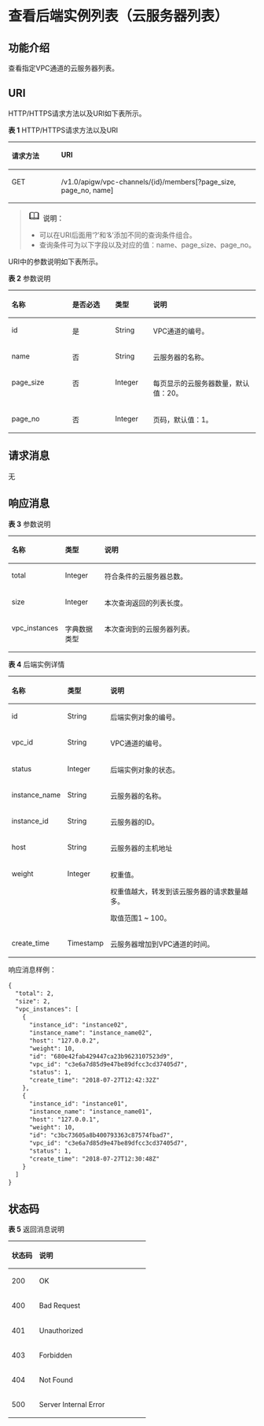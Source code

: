 # 查看后端实例列表（云服务器列表）<a name="ZH-CN_TOPIC_0000001081837321"></a>

## 功能介绍<a name="zh-cn_topic_0118924580_section173482301428"></a>

查看指定VPC通道的云服务器列表。

## URI<a name="zh-cn_topic_0118924580_section1336323014423"></a>

HTTP/HTTPS请求方法以及URI如下表所示。

**表 1**  HTTP/HTTPS请求方法以及URI

<a name="zh-cn_topic_0118924580_table1439319294431"></a>
<table><thead align="left"><tr id="zh-cn_topic_0118924580_row1393229154314"><th class="cellrowborder" valign="top" width="20%" id="mcps1.2.3.1.1"><p id="zh-cn_topic_0118924580_p14361448204314"><a name="zh-cn_topic_0118924580_p14361448204314"></a><a name="zh-cn_topic_0118924580_p14361448204314"></a>请求方法</p>
</th>
<th class="cellrowborder" valign="top" width="80%" id="mcps1.2.3.1.2"><p id="zh-cn_topic_0118924580_p1936174864316"><a name="zh-cn_topic_0118924580_p1936174864316"></a><a name="zh-cn_topic_0118924580_p1936174864316"></a>URI</p>
</th>
</tr>
</thead>
<tbody><tr id="zh-cn_topic_0118924580_row8393122914436"><td class="cellrowborder" valign="top" width="20%" headers="mcps1.2.3.1.1 "><p id="zh-cn_topic_0118924580_p1236111482435"><a name="zh-cn_topic_0118924580_p1236111482435"></a><a name="zh-cn_topic_0118924580_p1236111482435"></a>GET</p>
</td>
<td class="cellrowborder" valign="top" width="80%" headers="mcps1.2.3.1.2 "><p id="zh-cn_topic_0118924580_p11361848184318"><a name="zh-cn_topic_0118924580_p11361848184318"></a><a name="zh-cn_topic_0118924580_p11361848184318"></a>/v1.0/apigw/vpc-channels/{id}/members[?page_size, page_no, name]</p>
</td>
</tr>
</tbody>
</table>

>![](public_sys-resources/icon-note.gif) **说明：** 
>-   可以在URI后面用‘?’和‘&’添加不同的查询条件组合。
>-   查询条件可为以下字段以及对应的值：name、page\_size、page\_no。

URI中的参数说明如下表所示。

**表 2**  参数说明

<a name="zh-cn_topic_0118924580_table18784710"></a>
<table><thead align="left"><tr id="zh-cn_topic_0118924580_row37287554"><th class="cellrowborder" valign="top" width="24.48755124487551%" id="mcps1.2.5.1.1"><p id="zh-cn_topic_0118924580_p393051"><a name="zh-cn_topic_0118924580_p393051"></a><a name="zh-cn_topic_0118924580_p393051"></a>名称</p>
</th>
<th class="cellrowborder" valign="top" width="17.348265173482652%" id="mcps1.2.5.1.2"><p id="zh-cn_topic_0118924580_p31837140"><a name="zh-cn_topic_0118924580_p31837140"></a><a name="zh-cn_topic_0118924580_p31837140"></a>是否必选</p>
</th>
<th class="cellrowborder" valign="top" width="15.308469153084694%" id="mcps1.2.5.1.3"><p id="zh-cn_topic_0118924580_p28671509"><a name="zh-cn_topic_0118924580_p28671509"></a><a name="zh-cn_topic_0118924580_p28671509"></a>类型</p>
</th>
<th class="cellrowborder" valign="top" width="42.85571442855714%" id="mcps1.2.5.1.4"><p id="zh-cn_topic_0118924580_p40690887"><a name="zh-cn_topic_0118924580_p40690887"></a><a name="zh-cn_topic_0118924580_p40690887"></a>说明</p>
</th>
</tr>
</thead>
<tbody><tr id="zh-cn_topic_0118924580_row7627537"><td class="cellrowborder" valign="top" width="24.48755124487551%" headers="mcps1.2.5.1.1 "><p id="zh-cn_topic_0118924580_p13850780"><a name="zh-cn_topic_0118924580_p13850780"></a><a name="zh-cn_topic_0118924580_p13850780"></a>id</p>
</td>
<td class="cellrowborder" valign="top" width="17.348265173482652%" headers="mcps1.2.5.1.2 "><p id="zh-cn_topic_0118924580_p48171408"><a name="zh-cn_topic_0118924580_p48171408"></a><a name="zh-cn_topic_0118924580_p48171408"></a>是</p>
</td>
<td class="cellrowborder" valign="top" width="15.308469153084694%" headers="mcps1.2.5.1.3 "><p id="zh-cn_topic_0118924580_p9569939"><a name="zh-cn_topic_0118924580_p9569939"></a><a name="zh-cn_topic_0118924580_p9569939"></a>String</p>
</td>
<td class="cellrowborder" valign="top" width="42.85571442855714%" headers="mcps1.2.5.1.4 "><p id="zh-cn_topic_0118924580_p36967632"><a name="zh-cn_topic_0118924580_p36967632"></a><a name="zh-cn_topic_0118924580_p36967632"></a>VPC通道的编号。</p>
</td>
</tr>
<tr id="zh-cn_topic_0118924580_row1176054812130"><td class="cellrowborder" valign="top" width="24.48755124487551%" headers="mcps1.2.5.1.1 "><p id="zh-cn_topic_0118924580_p20478948151317"><a name="zh-cn_topic_0118924580_p20478948151317"></a><a name="zh-cn_topic_0118924580_p20478948151317"></a>name</p>
</td>
<td class="cellrowborder" valign="top" width="17.348265173482652%" headers="mcps1.2.5.1.2 "><p id="zh-cn_topic_0118924580_p13478164813136"><a name="zh-cn_topic_0118924580_p13478164813136"></a><a name="zh-cn_topic_0118924580_p13478164813136"></a>否</p>
</td>
<td class="cellrowborder" valign="top" width="15.308469153084694%" headers="mcps1.2.5.1.3 "><p id="zh-cn_topic_0118924580_p447812481138"><a name="zh-cn_topic_0118924580_p447812481138"></a><a name="zh-cn_topic_0118924580_p447812481138"></a>String</p>
</td>
<td class="cellrowborder" valign="top" width="42.85571442855714%" headers="mcps1.2.5.1.4 "><p id="zh-cn_topic_0118924580_p174783483134"><a name="zh-cn_topic_0118924580_p174783483134"></a><a name="zh-cn_topic_0118924580_p174783483134"></a>云服务器的名称。</p>
</td>
</tr>
<tr id="zh-cn_topic_0118924580_row676014486132"><td class="cellrowborder" valign="top" width="24.48755124487551%" headers="mcps1.2.5.1.1 "><p id="zh-cn_topic_0118924580_p7510848191318"><a name="zh-cn_topic_0118924580_p7510848191318"></a><a name="zh-cn_topic_0118924580_p7510848191318"></a>page_size</p>
</td>
<td class="cellrowborder" valign="top" width="17.348265173482652%" headers="mcps1.2.5.1.2 "><p id="zh-cn_topic_0118924580_p14525148121311"><a name="zh-cn_topic_0118924580_p14525148121311"></a><a name="zh-cn_topic_0118924580_p14525148121311"></a>否</p>
</td>
<td class="cellrowborder" valign="top" width="15.308469153084694%" headers="mcps1.2.5.1.3 "><p id="zh-cn_topic_0118924580_p195251848201320"><a name="zh-cn_topic_0118924580_p195251848201320"></a><a name="zh-cn_topic_0118924580_p195251848201320"></a>Integer</p>
</td>
<td class="cellrowborder" valign="top" width="42.85571442855714%" headers="mcps1.2.5.1.4 "><p id="zh-cn_topic_0118924580_p1352504881313"><a name="zh-cn_topic_0118924580_p1352504881313"></a><a name="zh-cn_topic_0118924580_p1352504881313"></a>每页显示的云服务器数量，默认值：20。</p>
</td>
</tr>
<tr id="zh-cn_topic_0118924580_row476016485136"><td class="cellrowborder" valign="top" width="24.48755124487551%" headers="mcps1.2.5.1.1 "><p id="zh-cn_topic_0118924580_p85251248181312"><a name="zh-cn_topic_0118924580_p85251248181312"></a><a name="zh-cn_topic_0118924580_p85251248181312"></a>page_no</p>
</td>
<td class="cellrowborder" valign="top" width="17.348265173482652%" headers="mcps1.2.5.1.2 "><p id="zh-cn_topic_0118924580_p652516485136"><a name="zh-cn_topic_0118924580_p652516485136"></a><a name="zh-cn_topic_0118924580_p652516485136"></a>否</p>
</td>
<td class="cellrowborder" valign="top" width="15.308469153084694%" headers="mcps1.2.5.1.3 "><p id="zh-cn_topic_0118924580_p852517485135"><a name="zh-cn_topic_0118924580_p852517485135"></a><a name="zh-cn_topic_0118924580_p852517485135"></a>Integer</p>
</td>
<td class="cellrowborder" valign="top" width="42.85571442855714%" headers="mcps1.2.5.1.4 "><p id="zh-cn_topic_0118924580_p25417483136"><a name="zh-cn_topic_0118924580_p25417483136"></a><a name="zh-cn_topic_0118924580_p25417483136"></a>页码，默认值：1。</p>
</td>
</tr>
</tbody>
</table>

## 请求消息<a name="zh-cn_topic_0118924580_section842814271492"></a>

无

## 响应消息<a name="zh-cn_topic_0118924580_section312285311219"></a>

**表 3**  参数说明

<a name="zh-cn_topic_0118924580_table12122155310121"></a>
<table><thead align="left"><tr id="zh-cn_topic_0118924580_row18122953181219"><th class="cellrowborder" valign="top" width="18.18%" id="mcps1.2.4.1.1"><p id="zh-cn_topic_0118924580_p81221153141210"><a name="zh-cn_topic_0118924580_p81221153141210"></a><a name="zh-cn_topic_0118924580_p81221153141210"></a>名称</p>
</th>
<th class="cellrowborder" valign="top" width="16.16%" id="mcps1.2.4.1.2"><p id="zh-cn_topic_0118924580_p131371353101214"><a name="zh-cn_topic_0118924580_p131371353101214"></a><a name="zh-cn_topic_0118924580_p131371353101214"></a>类型</p>
</th>
<th class="cellrowborder" valign="top" width="65.66%" id="mcps1.2.4.1.3"><p id="zh-cn_topic_0118924580_p10137753191214"><a name="zh-cn_topic_0118924580_p10137753191214"></a><a name="zh-cn_topic_0118924580_p10137753191214"></a>说明</p>
</th>
</tr>
</thead>
<tbody><tr id="zh-cn_topic_0118924580_row713716535122"><td class="cellrowborder" valign="top" width="18.18%" headers="mcps1.2.4.1.1 "><p id="zh-cn_topic_0118924580_p19137153181215"><a name="zh-cn_topic_0118924580_p19137153181215"></a><a name="zh-cn_topic_0118924580_p19137153181215"></a>total</p>
</td>
<td class="cellrowborder" valign="top" width="16.16%" headers="mcps1.2.4.1.2 "><p id="zh-cn_topic_0118924580_p7137253101216"><a name="zh-cn_topic_0118924580_p7137253101216"></a><a name="zh-cn_topic_0118924580_p7137253101216"></a>Integer</p>
</td>
<td class="cellrowborder" valign="top" width="65.66%" headers="mcps1.2.4.1.3 "><p id="zh-cn_topic_0118924580_p71374537124"><a name="zh-cn_topic_0118924580_p71374537124"></a><a name="zh-cn_topic_0118924580_p71374537124"></a>符合条件的云服务器总数。</p>
</td>
</tr>
<tr id="zh-cn_topic_0118924580_row1713745311216"><td class="cellrowborder" valign="top" width="18.18%" headers="mcps1.2.4.1.1 "><p id="zh-cn_topic_0118924580_p81371753181211"><a name="zh-cn_topic_0118924580_p81371753181211"></a><a name="zh-cn_topic_0118924580_p81371753181211"></a>size</p>
</td>
<td class="cellrowborder" valign="top" width="16.16%" headers="mcps1.2.4.1.2 "><p id="zh-cn_topic_0118924580_p201531553141213"><a name="zh-cn_topic_0118924580_p201531553141213"></a><a name="zh-cn_topic_0118924580_p201531553141213"></a>Integer</p>
</td>
<td class="cellrowborder" valign="top" width="65.66%" headers="mcps1.2.4.1.3 "><p id="zh-cn_topic_0118924580_p5153105315128"><a name="zh-cn_topic_0118924580_p5153105315128"></a><a name="zh-cn_topic_0118924580_p5153105315128"></a>本次查询返回的列表长度。</p>
</td>
</tr>
<tr id="zh-cn_topic_0118924580_row3153553121217"><td class="cellrowborder" valign="top" width="18.18%" headers="mcps1.2.4.1.1 "><p id="zh-cn_topic_0118924580_p715375371210"><a name="zh-cn_topic_0118924580_p715375371210"></a><a name="zh-cn_topic_0118924580_p715375371210"></a>vpc_instances</p>
</td>
<td class="cellrowborder" valign="top" width="16.16%" headers="mcps1.2.4.1.2 "><p id="zh-cn_topic_0118924580_p14153115311217"><a name="zh-cn_topic_0118924580_p14153115311217"></a><a name="zh-cn_topic_0118924580_p14153115311217"></a>字典数据类型</p>
</td>
<td class="cellrowborder" valign="top" width="65.66%" headers="mcps1.2.4.1.3 "><p id="zh-cn_topic_0118924580_p20153553201215"><a name="zh-cn_topic_0118924580_p20153553201215"></a><a name="zh-cn_topic_0118924580_p20153553201215"></a>本次查询到的云服务器列表。</p>
</td>
</tr>
</tbody>
</table>

**表 4**  后端实例详情

<a name="zh-cn_topic_0118924580_table369051818103"></a>
<table><thead align="left"><tr id="zh-cn_topic_0118924580_row96971418151018"><th class="cellrowborder" valign="top" width="18.18%" id="mcps1.2.4.1.1"><p id="zh-cn_topic_0118924580_p166988187108"><a name="zh-cn_topic_0118924580_p166988187108"></a><a name="zh-cn_topic_0118924580_p166988187108"></a>名称</p>
</th>
<th class="cellrowborder" valign="top" width="16.16%" id="mcps1.2.4.1.2"><p id="zh-cn_topic_0118924580_p070151881014"><a name="zh-cn_topic_0118924580_p070151881014"></a><a name="zh-cn_topic_0118924580_p070151881014"></a>类型</p>
</th>
<th class="cellrowborder" valign="top" width="65.66%" id="mcps1.2.4.1.3"><p id="zh-cn_topic_0118924580_p10702181861014"><a name="zh-cn_topic_0118924580_p10702181861014"></a><a name="zh-cn_topic_0118924580_p10702181861014"></a>说明</p>
</th>
</tr>
</thead>
<tbody><tr id="zh-cn_topic_0118924580_row2706518171010"><td class="cellrowborder" valign="top" width="18.18%" headers="mcps1.2.4.1.1 "><p id="zh-cn_topic_0118924580_p270971851011"><a name="zh-cn_topic_0118924580_p270971851011"></a><a name="zh-cn_topic_0118924580_p270971851011"></a>id</p>
</td>
<td class="cellrowborder" valign="top" width="16.16%" headers="mcps1.2.4.1.2 "><p id="zh-cn_topic_0118924580_p1671171818106"><a name="zh-cn_topic_0118924580_p1671171818106"></a><a name="zh-cn_topic_0118924580_p1671171818106"></a>String</p>
</td>
<td class="cellrowborder" valign="top" width="65.66%" headers="mcps1.2.4.1.3 "><p id="zh-cn_topic_0118924580_p3714618121013"><a name="zh-cn_topic_0118924580_p3714618121013"></a><a name="zh-cn_topic_0118924580_p3714618121013"></a>后端实例对象的编号。</p>
</td>
</tr>
<tr id="zh-cn_topic_0118924580_row15715518131012"><td class="cellrowborder" valign="top" width="18.18%" headers="mcps1.2.4.1.1 "><p id="zh-cn_topic_0118924580_p19715171861018"><a name="zh-cn_topic_0118924580_p19715171861018"></a><a name="zh-cn_topic_0118924580_p19715171861018"></a>vpc_id</p>
</td>
<td class="cellrowborder" valign="top" width="16.16%" headers="mcps1.2.4.1.2 "><p id="zh-cn_topic_0118924580_p1671861831013"><a name="zh-cn_topic_0118924580_p1671861831013"></a><a name="zh-cn_topic_0118924580_p1671861831013"></a>String</p>
</td>
<td class="cellrowborder" valign="top" width="65.66%" headers="mcps1.2.4.1.3 "><p id="zh-cn_topic_0118924580_p147215185105"><a name="zh-cn_topic_0118924580_p147215185105"></a><a name="zh-cn_topic_0118924580_p147215185105"></a>VPC通道的编号。</p>
</td>
</tr>
<tr id="zh-cn_topic_0118924580_row372213185106"><td class="cellrowborder" valign="top" width="18.18%" headers="mcps1.2.4.1.1 "><p id="zh-cn_topic_0118924580_p16724018171016"><a name="zh-cn_topic_0118924580_p16724018171016"></a><a name="zh-cn_topic_0118924580_p16724018171016"></a>status</p>
</td>
<td class="cellrowborder" valign="top" width="16.16%" headers="mcps1.2.4.1.2 "><p id="zh-cn_topic_0118924580_p872671812109"><a name="zh-cn_topic_0118924580_p872671812109"></a><a name="zh-cn_topic_0118924580_p872671812109"></a>Integer</p>
</td>
<td class="cellrowborder" valign="top" width="65.66%" headers="mcps1.2.4.1.3 "><p id="zh-cn_topic_0118924580_p10729141841011"><a name="zh-cn_topic_0118924580_p10729141841011"></a><a name="zh-cn_topic_0118924580_p10729141841011"></a>后端实例对象的状态。</p>
</td>
</tr>
<tr id="zh-cn_topic_0118924580_row5731191831020"><td class="cellrowborder" valign="top" width="18.18%" headers="mcps1.2.4.1.1 "><p id="zh-cn_topic_0118924580_p77322018111010"><a name="zh-cn_topic_0118924580_p77322018111010"></a><a name="zh-cn_topic_0118924580_p77322018111010"></a>instance_name</p>
</td>
<td class="cellrowborder" valign="top" width="16.16%" headers="mcps1.2.4.1.2 "><p id="zh-cn_topic_0118924580_p673391861012"><a name="zh-cn_topic_0118924580_p673391861012"></a><a name="zh-cn_topic_0118924580_p673391861012"></a>String</p>
</td>
<td class="cellrowborder" valign="top" width="65.66%" headers="mcps1.2.4.1.3 "><p id="zh-cn_topic_0118924580_p1373511811019"><a name="zh-cn_topic_0118924580_p1373511811019"></a><a name="zh-cn_topic_0118924580_p1373511811019"></a>云服务器的名称。</p>
</td>
</tr>
<tr id="zh-cn_topic_0118924580_row8735201813105"><td class="cellrowborder" valign="top" width="18.18%" headers="mcps1.2.4.1.1 "><p id="zh-cn_topic_0118924580_p073814186107"><a name="zh-cn_topic_0118924580_p073814186107"></a><a name="zh-cn_topic_0118924580_p073814186107"></a>instance_id</p>
</td>
<td class="cellrowborder" valign="top" width="16.16%" headers="mcps1.2.4.1.2 "><p id="zh-cn_topic_0118924580_p1741141831010"><a name="zh-cn_topic_0118924580_p1741141831010"></a><a name="zh-cn_topic_0118924580_p1741141831010"></a>String</p>
</td>
<td class="cellrowborder" valign="top" width="65.66%" headers="mcps1.2.4.1.3 "><p id="zh-cn_topic_0118924580_p1274310188106"><a name="zh-cn_topic_0118924580_p1274310188106"></a><a name="zh-cn_topic_0118924580_p1274310188106"></a>云服务器的ID。</p>
</td>
</tr>
<tr id="zh-cn_topic_0118924580_row2988816867"><td class="cellrowborder" valign="top" width="18.18%" headers="mcps1.2.4.1.1 "><p id="zh-cn_topic_0118924580_p274681831019"><a name="zh-cn_topic_0118924580_p274681831019"></a><a name="zh-cn_topic_0118924580_p274681831019"></a>host</p>
</td>
<td class="cellrowborder" valign="top" width="16.16%" headers="mcps1.2.4.1.2 "><p id="zh-cn_topic_0118924580_p14748918131010"><a name="zh-cn_topic_0118924580_p14748918131010"></a><a name="zh-cn_topic_0118924580_p14748918131010"></a>String</p>
</td>
<td class="cellrowborder" valign="top" width="65.66%" headers="mcps1.2.4.1.3 "><p id="zh-cn_topic_0118924580_p1975041814109"><a name="zh-cn_topic_0118924580_p1975041814109"></a><a name="zh-cn_topic_0118924580_p1975041814109"></a>云服务器的主机地址</p>
</td>
</tr>
<tr id="zh-cn_topic_0118924580_row1075001891019"><td class="cellrowborder" valign="top" width="18.18%" headers="mcps1.2.4.1.1 "><p id="zh-cn_topic_0118924580_p975113187104"><a name="zh-cn_topic_0118924580_p975113187104"></a><a name="zh-cn_topic_0118924580_p975113187104"></a>weight</p>
</td>
<td class="cellrowborder" valign="top" width="16.16%" headers="mcps1.2.4.1.2 "><p id="zh-cn_topic_0118924580_p5753171818103"><a name="zh-cn_topic_0118924580_p5753171818103"></a><a name="zh-cn_topic_0118924580_p5753171818103"></a>Integer</p>
</td>
<td class="cellrowborder" valign="top" width="65.66%" headers="mcps1.2.4.1.3 "><p id="zh-cn_topic_0118924580_p3754118181010"><a name="zh-cn_topic_0118924580_p3754118181010"></a><a name="zh-cn_topic_0118924580_p3754118181010"></a>权重值。</p>
<p id="zh-cn_topic_0118924580_p4755131810102"><a name="zh-cn_topic_0118924580_p4755131810102"></a><a name="zh-cn_topic_0118924580_p4755131810102"></a>权重值越大，转发到该云服务器的请求数量越多。</p>
<p id="zh-cn_topic_0118924580_p167561218151018"><a name="zh-cn_topic_0118924580_p167561218151018"></a><a name="zh-cn_topic_0118924580_p167561218151018"></a>取值范围1 ~ 100。</p>
</td>
</tr>
<tr id="zh-cn_topic_0118924580_row197570189109"><td class="cellrowborder" valign="top" width="18.18%" headers="mcps1.2.4.1.1 "><p id="zh-cn_topic_0118924580_p11759018171013"><a name="zh-cn_topic_0118924580_p11759018171013"></a><a name="zh-cn_topic_0118924580_p11759018171013"></a>create_time</p>
</td>
<td class="cellrowborder" valign="top" width="16.16%" headers="mcps1.2.4.1.2 "><p id="zh-cn_topic_0118924580_p16761191851016"><a name="zh-cn_topic_0118924580_p16761191851016"></a><a name="zh-cn_topic_0118924580_p16761191851016"></a>Timestamp</p>
</td>
<td class="cellrowborder" valign="top" width="65.66%" headers="mcps1.2.4.1.3 "><p id="zh-cn_topic_0118924580_p7762181812105"><a name="zh-cn_topic_0118924580_p7762181812105"></a><a name="zh-cn_topic_0118924580_p7762181812105"></a>云服务器增加到VPC通道的时间。</p>
</td>
</tr>
</tbody>
</table>

响应消息样例：

```
{
  "total": 2,
  "size": 2,
  "vpc_instances": [
    {
      "instance_id": "instance02",
      "instance_name": "instance_name02",
      "host": "127.0.0.2",
      "weight": 10,
      "id": "680e42fab429447ca23b9623107523d9",
      "vpc_id": "c3e6a7d85d9e47be89dfcc3cd37405d7",
      "status": 1,
      "create_time": "2018-07-27T12:42:32Z"
    },
    {
      "instance_id": "instance01",
      "instance_name": "instance_name01",
      "host": "127.0.0.1",
      "weight": 10,
      "id": "c3bc73605a8b400793363c87574fbad7",
      "vpc_id": "c3e6a7d85d9e47be89dfcc3cd37405d7",
      "status": 1,
      "create_time": "2018-07-27T12:30:48Z"
    }
  ]
}
```

## 状态码<a name="zh-cn_topic_0118924580_section338043011426"></a>

**表 5**  返回消息说明

<a name="zh-cn_topic_0118924580_table1338010302424"></a>
<table><thead align="left"><tr id="zh-cn_topic_0118924580_row048810308426"><th class="cellrowborder" valign="top" width="20%" id="mcps1.2.3.1.1"><p id="zh-cn_topic_0118924580_p174881730194216"><a name="zh-cn_topic_0118924580_p174881730194216"></a><a name="zh-cn_topic_0118924580_p174881730194216"></a>状态码</p>
</th>
<th class="cellrowborder" valign="top" width="80%" id="mcps1.2.3.1.2"><p id="zh-cn_topic_0118924580_p848863018429"><a name="zh-cn_topic_0118924580_p848863018429"></a><a name="zh-cn_topic_0118924580_p848863018429"></a>说明</p>
</th>
</tr>
</thead>
<tbody><tr id="zh-cn_topic_0118924580_row94881130104218"><td class="cellrowborder" valign="top" width="20%" headers="mcps1.2.3.1.1 "><p id="zh-cn_topic_0118924580_p7488163084211"><a name="zh-cn_topic_0118924580_p7488163084211"></a><a name="zh-cn_topic_0118924580_p7488163084211"></a>200</p>
</td>
<td class="cellrowborder" valign="top" width="80%" headers="mcps1.2.3.1.2 "><p id="zh-cn_topic_0118924580_p948803015424"><a name="zh-cn_topic_0118924580_p948803015424"></a><a name="zh-cn_topic_0118924580_p948803015424"></a>OK</p>
</td>
</tr>
<tr id="zh-cn_topic_0118924580_row1948893004211"><td class="cellrowborder" valign="top" width="20%" headers="mcps1.2.3.1.1 "><p id="zh-cn_topic_0118924580_p14488113015426"><a name="zh-cn_topic_0118924580_p14488113015426"></a><a name="zh-cn_topic_0118924580_p14488113015426"></a>400</p>
</td>
<td class="cellrowborder" valign="top" width="80%" headers="mcps1.2.3.1.2 "><p id="zh-cn_topic_0118924580_p164881130154211"><a name="zh-cn_topic_0118924580_p164881130154211"></a><a name="zh-cn_topic_0118924580_p164881130154211"></a>Bad Request</p>
</td>
</tr>
<tr id="zh-cn_topic_0118924580_row9488173084210"><td class="cellrowborder" valign="top" width="20%" headers="mcps1.2.3.1.1 "><p id="zh-cn_topic_0118924580_p24883304428"><a name="zh-cn_topic_0118924580_p24883304428"></a><a name="zh-cn_topic_0118924580_p24883304428"></a>401</p>
</td>
<td class="cellrowborder" valign="top" width="80%" headers="mcps1.2.3.1.2 "><p id="zh-cn_topic_0118924580_p1848810308429"><a name="zh-cn_topic_0118924580_p1848810308429"></a><a name="zh-cn_topic_0118924580_p1848810308429"></a>Unauthorized</p>
</td>
</tr>
<tr id="zh-cn_topic_0118924580_row1488230194211"><td class="cellrowborder" valign="top" width="20%" headers="mcps1.2.3.1.1 "><p id="zh-cn_topic_0118924580_p6488133064210"><a name="zh-cn_topic_0118924580_p6488133064210"></a><a name="zh-cn_topic_0118924580_p6488133064210"></a>403</p>
</td>
<td class="cellrowborder" valign="top" width="80%" headers="mcps1.2.3.1.2 "><p id="zh-cn_topic_0118924580_p10488193018426"><a name="zh-cn_topic_0118924580_p10488193018426"></a><a name="zh-cn_topic_0118924580_p10488193018426"></a>Forbidden</p>
</td>
</tr>
<tr id="zh-cn_topic_0118924580_row174882030134217"><td class="cellrowborder" valign="top" width="20%" headers="mcps1.2.3.1.1 "><p id="zh-cn_topic_0118924580_p144883304428"><a name="zh-cn_topic_0118924580_p144883304428"></a><a name="zh-cn_topic_0118924580_p144883304428"></a>404</p>
</td>
<td class="cellrowborder" valign="top" width="80%" headers="mcps1.2.3.1.2 "><p id="zh-cn_topic_0118924580_p4488103094212"><a name="zh-cn_topic_0118924580_p4488103094212"></a><a name="zh-cn_topic_0118924580_p4488103094212"></a>Not Found</p>
</td>
</tr>
<tr id="zh-cn_topic_0118924580_row5488183024215"><td class="cellrowborder" valign="top" width="20%" headers="mcps1.2.3.1.1 "><p id="zh-cn_topic_0118924580_p17488163014423"><a name="zh-cn_topic_0118924580_p17488163014423"></a><a name="zh-cn_topic_0118924580_p17488163014423"></a>500</p>
</td>
<td class="cellrowborder" valign="top" width="80%" headers="mcps1.2.3.1.2 "><p id="zh-cn_topic_0118924580_p048813014216"><a name="zh-cn_topic_0118924580_p048813014216"></a><a name="zh-cn_topic_0118924580_p048813014216"></a>Server Internal Error</p>
</td>
</tr>
</tbody>
</table>

